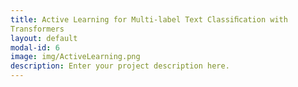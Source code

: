 ```yaml
---
title: Active Learning for Multi-label Text Classiﬁcation with
Transformers
layout: default
modal-id: 6
image: img/ActiveLearning.png
description: Enter your project description here.
---
```


